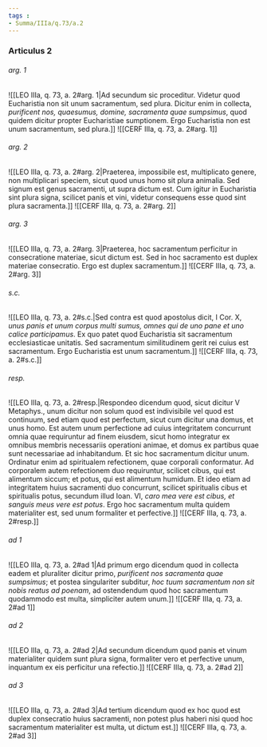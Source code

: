```yaml
---
tags : 
- Summa/IIIa/q.73/a.2
---
```


### Articulus 2

###### arg. 1
![[LEO IIIa, q. 73, a. 2#arg. 1|Ad secundum sic proceditur. Videtur quod Eucharistia non sit unum sacramentum, sed plura. Dicitur enim in collecta, *purificent nos, quaesumus, domine, sacramenta quae sumpsimus*, quod quidem dicitur propter Eucharistiae sumptionem. Ergo Eucharistia non est unum sacramentum, sed plura.]]
![[CERF IIIa, q. 73, a. 2#arg. 1]]

###### arg. 2
![[LEO IIIa, q. 73, a. 2#arg. 2|Praeterea, impossibile est, multiplicato genere, non multiplicari speciem, sicut quod unus homo sit plura animalia. Sed signum est genus sacramenti, ut supra dictum est. Cum igitur in Eucharistia sint plura signa, scilicet panis et vini, videtur consequens esse quod sint plura sacramenta.]]
![[CERF IIIa, q. 73, a. 2#arg. 2]]

###### arg. 3
![[LEO IIIa, q. 73, a. 2#arg. 3|Praeterea, hoc sacramentum perficitur in consecratione materiae, sicut dictum est. Sed in hoc sacramento est duplex materiae consecratio. Ergo est duplex sacramentum.]]
![[CERF IIIa, q. 73, a. 2#arg. 3]]

###### s.c.
![[LEO IIIa, q. 73, a. 2#s.c.|Sed contra est quod apostolus dicit, I Cor. X, *unus panis et unum corpus multi sumus, omnes qui de uno pane et uno calice participamus*. Ex quo patet quod Eucharistia sit sacramentum ecclesiasticae unitatis. Sed sacramentum similitudinem gerit rei cuius est sacramentum. Ergo Eucharistia est unum sacramentum.]]
![[CERF IIIa, q. 73, a. 2#s.c.]]

###### resp.
![[LEO IIIa, q. 73, a. 2#resp.|Respondeo dicendum quod, sicut dicitur V Metaphys., unum dicitur non solum quod est indivisibile vel quod est continuum, sed etiam quod est perfectum, sicut cum dicitur una domus, et unus homo. Est autem unum perfectione ad cuius integritatem concurrunt omnia quae requiruntur ad finem eiusdem, sicut homo integratur ex omnibus membris necessariis operationi animae, et domus ex partibus quae sunt necessariae ad inhabitandum. Et sic hoc sacramentum dicitur unum. Ordinatur enim ad spiritualem refectionem, quae corporali conformatur. Ad corporalem autem refectionem duo requiruntur, scilicet cibus, qui est alimentum siccum; et potus, qui est alimentum humidum. Et ideo etiam ad integritatem huius sacramenti duo concurrunt, scilicet spiritualis cibus et spiritualis potus, secundum illud Ioan. VI, *caro mea vere est cibus, et sanguis meus vere est potus*. Ergo hoc sacramentum multa quidem materialiter est, sed unum formaliter et perfective.]]
![[CERF IIIa, q. 73, a. 2#resp.]]

###### ad 1
![[LEO IIIa, q. 73, a. 2#ad 1|Ad primum ergo dicendum quod in collecta eadem et pluraliter dicitur primo, *purificent nos sacramenta quae sumpsimus*; et postea singulariter subditur, *hoc tuum sacramentum non sit nobis reatus ad poenam*, ad ostendendum quod hoc sacramentum quodammodo est multa, simpliciter autem unum.]]
![[CERF IIIa, q. 73, a. 2#ad 1]]

###### ad 2
![[LEO IIIa, q. 73, a. 2#ad 2|Ad secundum dicendum quod panis et vinum materialiter quidem sunt plura signa, formaliter vero et perfective unum, inquantum ex eis perficitur una refectio.]]
![[CERF IIIa, q. 73, a. 2#ad 2]]

###### ad 3
![[LEO IIIa, q. 73, a. 2#ad 3|Ad tertium dicendum quod ex hoc quod est duplex consecratio huius sacramenti, non potest plus haberi nisi quod hoc sacramentum materialiter est multa, ut dictum est.]]
![[CERF IIIa, q. 73, a. 2#ad 3]]

